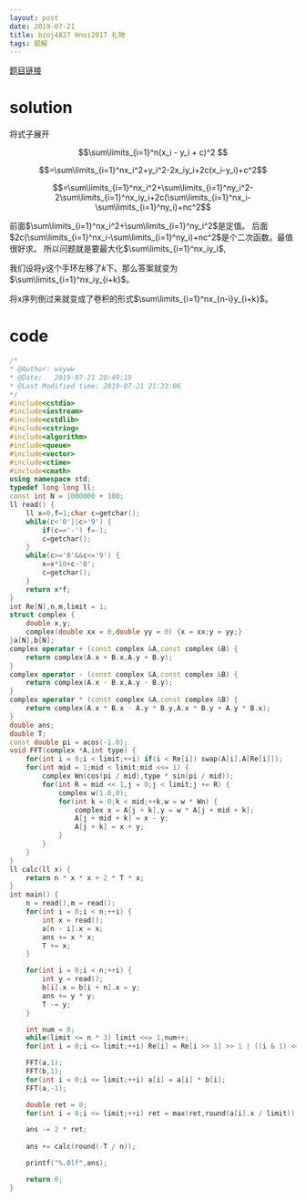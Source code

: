 ```yaml
---
layout: post
date: 2019-07-21
title: bzoj4827 Hnoi2017 礼物
tags: 题解
---
```


[题目链接](https://www.lydsy.com/JudgeOnline/problem.php?id=4827)

# solution

将式子展开

$$\sum\limits_{i=1}^n(x_i - y_i + c)^2 $$

$$=\sum\limits_{i=1}^nx_i^2+y_i^2-2x_iy_i+2c(x_i-y_i)+c^2$$

$$=\sum\limits_{i=1}^nx_i^2+\sum\limits_{i=1}^ny_i^2-2\sum\limits_{i=1}^nx_iy_i+2c(\sum\limits_{i=1}^nx_i-\sum\limits_{i=1}^ny_i)+nc^2$$

前面$\sum\limits_{i=1}^nx_i^2+\sum\limits_{i=1}^ny_i^2$是定值。
后面$2c(\sum\limits_{i=1}^nx_i-\sum\limits_{i=1}^ny_i)+nc^2$是个二次函数。最值很好求。
所以问题就是要最大化$\sum\limits_{i=1}^nx_iy_i$,

我们设将$y$这个手环左移了$k$下。那么答案就变为$\sum\limits_{i=1}^nx_iy_{i+k}$。

将x序列倒过来就变成了卷积的形式$\sum\limits_{i=1}^nx_{n-i}y_{i+k}$。

# code

```cpp
/*
* @Author: wxyww
* @Date:   2019-07-21 20:49:19
* @Last Modified time: 2019-07-21 21:33:06
*/
#include<cstdio>
#include<iostream>
#include<cstdlib>
#include<cstring>
#include<algorithm>
#include<queue>
#include<vector>
#include<ctime>
#include<cmath>
using namespace std;
typedef long long ll;
const int N = 1000000 + 100;
ll read() {
	ll x=0,f=1;char c=getchar();
	while(c<'0'||c>'9') {
		if(c=='-') f=-1;
		c=getchar();
	}
	while(c>='0'&&c<='9') {
		x=x*10+c-'0';
		c=getchar();
	}
	return x*f;
}
int Re[N],n,m,limit = 1;
struct complex {
	double x,y;
	complex(double xx = 0,double yy = 0) {x = xx;y = yy;}
}a[N],b[N];
complex operator + (const complex &A,const complex &B) {
	return complex(A.x + B.x,A.y + B.y);
}
complex operator - (const complex &A,const complex &B) {
	return complex(A.x - B.x,A.y - B.y);
}
complex operator * (const complex &A,const complex &B) {
	return complex(A.x * B.x - A.y * B.y,A.x * B.y + A.y * B.x);
}
double ans;
double T;
const double pi = acos(-1.0);
void FFT(complex *A,int type) {
	for(int i = 0;i < limit;++i) if(i < Re[i]) swap(A[i],A[Re[i]]);
	for(int mid = 1;mid < limit;mid <<= 1) {
		complex Wn(cos(pi / mid),type * sin(pi / mid));
		for(int R = mid << 1,j = 0;j < limit;j += R) {
			complex w(1.0,0);
			for(int k = 0;k < mid;++k,w = w * Wn) {
				complex x = A[j + k],y = w * A[j + mid + k];
				A[j + mid + k] = x - y;
				A[j + k] = x + y;
			}
		}
	}
}
ll calc(ll x) {
	return n * x * x + 2 * T * x;
}
int main() {
	n = read(),m = read();
	for(int i = 0;i < n;++i) {
		int x = read();
		a[n - i].x = x;
		ans += x * x;
		T += x;
	}

	for(int i = 0;i < n;++i) {
		int y = read();
		b[i].x = b[i + n].x = y;
		ans += y * y;
		T -= y;
	}

	int num = 0;
	while(limit <= n * 3) limit <<= 1,num++;
	for(int i = 0;i <= limit;++i) Re[i] = Re[i >> 1] >> 1 | ((i & 1) << (num - 1));

	FFT(a,1);
	FFT(b,1);
	for(int i = 0;i <= limit;++i) a[i] = a[i] * b[i];
	FFT(a,-1);

	double ret = 0;
	for(int i = 0;i <= limit;++i) ret = max(ret,round(a[i].x / limit));

	ans -= 2 * ret;
	
	ans += calc(round(-T / n));

	printf("%.0lf",ans);

	return 0;
}
```
